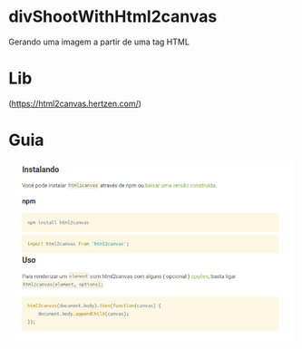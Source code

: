 # divShootWithHtml2canvas
Gerando uma imagem a partir de uma tag HTML

# Lib
(https://html2canvas.hertzen.com/)

# Guia

   ![guia](./src/img/doc.png)